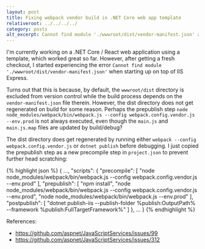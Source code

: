 ```yaml
---
layout: post
title: Fixing webpack vendor build in .NET Core web app template
relativeroot: ../../../../
category: posts
alt_excerpt: Cannot find module './wwwroot/dist/vendor-manifest.json' after checkout from version control?
---
```


I'm currently working on a .NET Core / React web application using a template, which worked great so far.
However, after getting a fresh checkout, I started experiencing the error `Cannot find module './wwwroot/dist/vendor-manifest.json'` when starting up on top of IIS Express.

Turns out that this is because, by default, the `wwwroot/dist` directory is excluded from version control while the build process depends on the `vendor-manifest.json` file therein.
However, the dist directory does not get regenerated on build for some reason.
Perhaps the prepublish step `node node_modules/webpack/bin/webpack.js --config webpack.config.vendor.js --env.prod` is not always executed, even though the `main.js` and `main.js.map` files are updated by build/debug?

The dist directory does get regenerated by running either `webpack --config webpack.config.vendor.js` or `dotnet publish` before debugging.
I just copied the prepublish step as a new precompile step in `project.json` to prevent further head scratching:

{% highlight json %}
{
  ...,
  "scripts": {
    "precompile": [
      "node node_modules/webpack/bin/webpack.js --config webpack.config.vendor.js --env.prod"
    ],
    "prepublish": [
      "npm install",
      "node node_modules/webpack/bin/webpack.js --config webpack.config.vendor.js --env.prod",
      "node node_modules/webpack/bin/webpack.js --env.prod"
    ],
    "postpublish": [ "dotnet publish-iis --publish-folder %publish:OutputPath% --framework %publish:FullTargetFramework%" ]
  },
  ...
}
{% endhighlight %}

References:

- <https://github.com/aspnet/JavaScriptServices/issues/99>
- <https://github.com/aspnet/JavaScriptServices/issues/312>
